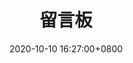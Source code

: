 ---
title: "留言板"
date: 2020-10-10 16:27:00+0800
menu:
    main:
        weight: 5
        params: 
            icon: message
---